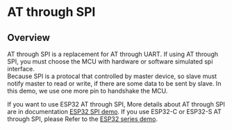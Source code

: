 # AT through SPI

## Overview
AT through SPI is a replacement for AT through UART. If using AT through SPI, you must choose the MCU with hardware or software simulated spi interface.  
Because SPI is a protocal that controlled by master device, so slave must notify master to read or write, if there are some data to be sent by slave. In this demo, we use one more pin to handshake the MCU. 

If you want to use ESP32 AT through SPI, More details about AT through SPI are in documentation [ESP32 SPI demo](https://github.com/espressif/esp-at/tree/master/examples/at_spi_master/spi/esp32).
If you use ESP32-C or ESP32-S AT through SPI, please Refer to the [ESP32 series demo](https://gitlab.espressif.cn:6688/application/esp-at/-/tree/master/examples/at_spi_master/spi/esp32_c_series).
